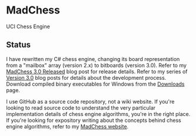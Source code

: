 # MadChess
UCI Chess Engine

## Status

I have rewritten my C# chess engine, changing its board representation from a "mailbox" array (version 2.x) to bitboards (version 3.0).
Refer to my [MadChess 3.0 Released](https://www.madchess.net/2021/04/19/madchess-3-0-released/) blog post for release details.
Refer to my series of [Version 3.0](https://www.madchess.net/tag/version-3-0/) blog posts for details about the development process.
Download compiled binary executables for Windows from the [Downloads](https://www.madchess.net/downloads/) page.

I use GitHub as a source code repository, not a wiki website.  If you're looking to read source code to understand the very particular
implementation details of chess engine algorithms, you're in the right place.  If you're looking for expository writing about the
concepts behind chess engine algorithms, refer to my [MadChess website](https://www.madchess.net/).
